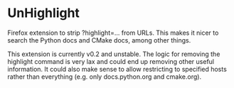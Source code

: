 UnHighlight
===========

Firefox extension to strip ?highlight=... from URLs.
This makes it nicer to search the Python docs and CMake docs, among other things.

This extension is currently v0.2 and unstable.
The logic for removing the highlight command is very lax and could end up removing other useful information.
It could also make sense to allow restricting to specified hosts rather than everything (e.g.
only docs.python.org and cmake.org).
